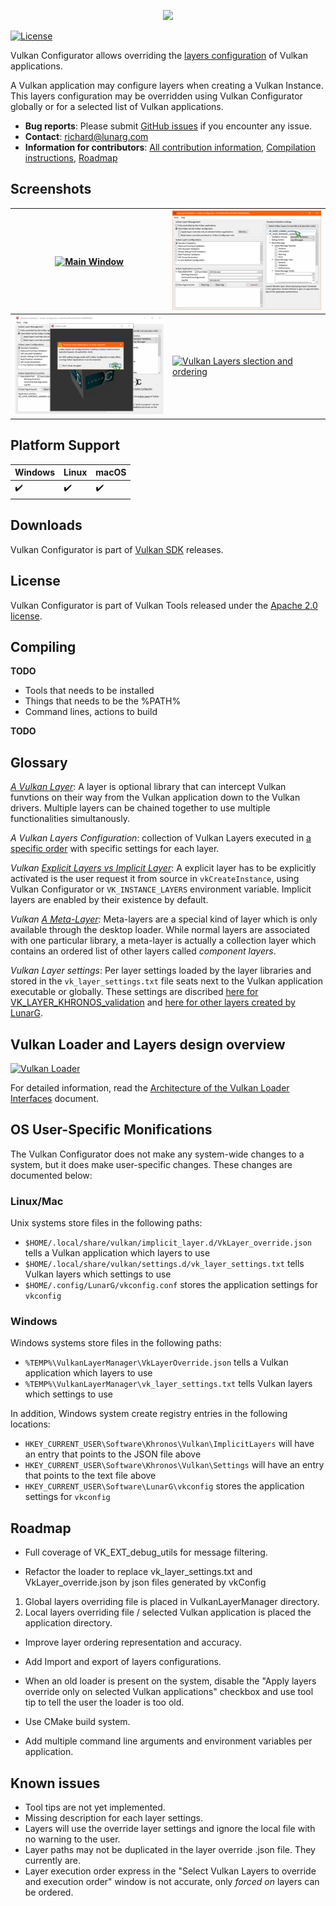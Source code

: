 <p align="center"><img src="./images/Vulkan-Configurator.png" /></p>

[![License](https://img.shields.io/badge/License-Apache%202.0-blue.svg)](https://opensource.org/licenses/Apache-2.0)

Vulkan Configurator allows overriding the [layers configuration](https://github.com/KhronosGroup/Vulkan-ValidationLayers/blob/master/LAYER_CONFIGURATION.md) of Vulkan applications.

A Vulkan application may configure layers when creating a Vulkan Instance. This layers configuration may be overridden using Vulkan Configurator globally or for a selected list of Vulkan applications.

* **Bug reports**: Please submit [GitHub issues](https://github.com/LunarG/VulkanTools/issues) if you encounter any issue.
* **Contact**: [richard@lunarg.com](mailto:richard@lunarg.com)
* **Information for contributors**: [All contribution information](../CONTRIBUTING.md), [Compilation instructions](#compiling), [Roadmap](#roadmap)

Screenshots
--------------

| [ ![Main Window](./images/main-window_320px.png) ](./images/main-window.png) | [ ![Overriding multiple layers](./images/multiple_layers_320px.png) ](./images/multiple_layers.png) |
| --- | --- |
| [ ![Vulkan Applications launchers](./images/launcher_320px.png) ](./images/launcher.png) | [ ![Vulkan Layers slection and ordering ](./images/layers-selection-and-ordering_320px.png) ](./images/layers-selection-and-ordering.png) |

Platform Support
--------------

| Windows                  | Linux                    | macOS                    |
| ------------------------ | ------------------------ | ------------------------ |
| :heavy_check_mark:       | :heavy_check_mark:       | :heavy_check_mark:       |

Downloads
--------------

Vulkan Configurator is part of [Vulkan SDK](https://vulkan.lunarg.com/sdk/home#windows) releases.

License
--------------
Vulkan Configurator is part of Vulkan Tools released under the [Apache 2.0 license](../LICENSE.txt).

Compiling
--------------

**TODO**
- Tools that needs to be installed
- Things that needs to be the %PATH% 
- Command lines, actions to build

**TODO**

Glossary
--------------
*[A Vulkan Layer](https://github.com/KhronosGroup/Vulkan-Loader/blob/master/loader/LoaderAndLayerInterface.md#layers)*: A layer is optional library that can intercept Vulkan funvtions on their way from the Vulkan application down to the Vulkan drivers. Multiple layers can be chained together to use multiple functionalities simultanously.

*A Vulkan Layers Configuration*: collection of Vulkan Layers executed in [a specific order](https://github.com/KhronosGroup/Vulkan-Loader/blob/master/loader/LoaderAndLayerInterface.md#overall-layer-ordering) with specific settings for each layer.

*Vulkan [Explicit Layers vs Implicit Layer](https://github.com/KhronosGroup/Vulkan-Loader/blob/master/loader/LoaderAndLayerInterface.md#implicit-vs-explicit-layers)*: A explicit layer has to be explicitly activated is the user request it from source in `vkCreateInstance`, using Vulkan Configurator or `VK_INSTANCE_LAYERS` environment variable. Implicit layers are enabled by their existence by default.

*Vulkan [A Meta-Layer](https://github.com/KhronosGroup/Vulkan-Loader/blob/master/loader/LoaderAndLayerInterface.md#meta-layers)*: Meta-layers are a special kind of layer which is only available through the desktop loader. While normal layers are associated with one particular library, a meta-layer is actually a collection layer which contains an ordered list of other layers called *component layers*. 

*Vulkan Layer settings*: Per layer settings loaded by the layer libraries and stored in the `vk_layer_settings.txt` file seats next to the Vulkan application executable or globally. These settings are discribed [here for VK_LAYER_KHRONOS_validation](https://github.com/KhronosGroup/Vulkan-ValidationLayers/blob/master/layers/vk_layer_settings.txt) and [here for other layers created by LunarG](https://github.com/LunarG/VulkanTools/blob/master/layersvt/vk_layer_settings.txt).

Vulkan Loader and Layers design overview
--------------
[ ![Vulkan Loader](./images/Vulkan-Loader_800px.png) ](./images/Vulkan-Loader.png)

For detailed information, read the [Architecture of the Vulkan Loader Interfaces](https://github.com/KhronosGroup/Vulkan-Loader/blob/master/loader/LoaderAndLayerInterface.md) document.

OS User-Specific Monifications
--------------

The Vulkan Configurator does not make any system-wide changes to a system, but it does make user-specific changes.
These changes are documented below:

### Linux/Mac

Unix systems store files in the following paths:

- `$HOME/.local/share/vulkan/implicit_layer.d/VkLayer_override.json` tells a Vulkan application which layers to use
- `$HOME/.local/share/vulkan/settings.d/vk_layer_settings.txt` tells Vulkan layers which settings to use
- `$HOME/.config/LunarG/vkconfig.conf` stores the application settings for `vkconfig`

### Windows

Windows systems store files in the following paths:

- `%TEMP%\VulkanLayerManager\VkLayerOverride.json` tells a Vulkan application which layers to use
- `%TEMP%\VulkanLayerManager\vk_layer_settings.txt` tells Vulkan layers which settings to use

In addition, Windows system create registry entries in the following locations:

- `HKEY_CURRENT_USER\Software\Khronos\Vulkan\ImplicitLayers` will have an entry that points to the JSON file above
- `HKEY_CURRENT_USER\Software\Khronos\Vulkan\Settings` will have an entry that points to the text file above
- `HKEY_CURRENT_USER\Software\LunarG\vkconfig` stores the application settings for `vkconfig`

Roadmap
--------------

- Full coverage of VK_EXT_debug_utils for message filtering.

- Refactor the loader to replace vk_layer_settings.txt and VkLayer_override.json by json files generated by vkConfig
1) Global layers overriding file is placed in VulkanLayerManager directory.
2) Local layers overriding file / selected Vulkan application is placed the application directory.

- Improve layer ordering representation and accuracy.

- Add Import and export of layers configurations.

- When an old loader is present on the system, disable the "Apply layers override only on selected Vulkan applications" checkbox and use tool tip to tell the user the loader is too old.

- Use CMake build system.

- Add multiple command line arguments and environment variables per application.

Known issues
--------------

- Tool tips are not yet implemented.
- Missing description for each layer settings.
- Layers will use the override layer settings and ignore the local file with no warning to the user.
- Layer paths may not be duplicated in the layer override .json file. They currently are.
- Layer execution order express in the "Select Vulkan Layers to override and execution order" window is not accurate, only *forced on* layers can be ordered.

